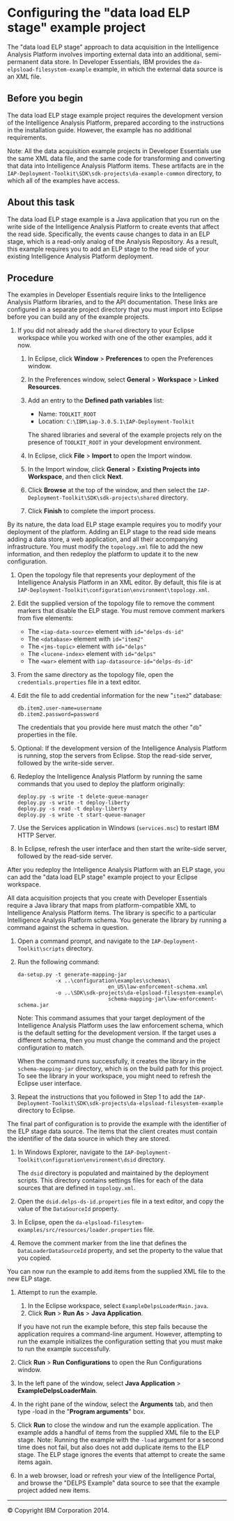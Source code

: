 Configuring the "data load ELP stage" example project
=====================================================

The "data load ELP stage" approach to data acquisition in the Intelligence Analysis Platform involves importing external data into an additional, semi-permanent data store. In Developer Essentials, IBM provides the `da-elpsload-filesystem-example` example, in which the external data source is an XML file.

Before you begin
----------------

The data load ELP stage example project requires the development version of the Intelligence Analysis Platform, prepared according to the instructions in the installation guide. However, the example has no additional requirements.

Note: All the data acquisition example projects in Developer Essentials use the same XML data file, and the same code for transforming and converting that data into Intelligence Analysis Platform items. These artifacts are in the `IAP-Deployment-Toolkit\SDK\sdk-projects\da-example-common` directory, to which all of the examples have access.

About this task
---------------

The data load ELP stage example is a Java application that you run on the write side of the Intelligence Analysis Platform to create events that affect the read side. Specifically, the events cause changes to data in an ELP stage, which is a read-only analog of the Analysis Repository. As a result, this example requires you to add an ELP stage to the read side of your existing Intelligence Analysis Platform deployment.

Procedure
---------

The examples in Developer Essentials require links to the Intelligence Analysis Platform libraries, and to the API documentation. These links are configured in a separate project directory that you must import into Eclipse before you can build any of the example projects.

1.  If you did not already add the `shared` directory to your Eclipse workspace while you worked with one of the other examples, add it now.
    1.  In Eclipse, click **Window** \> **Preferences** to open the Preferences window.
    2.  In the Preferences window, select **General** \> **Workspace** \> **Linked Resources**.
    3.  Add an entry to the **Defined path variables** list:

        -   Name: `TOOLKIT_ROOT`
        -   Location: `C:\IBM\iap-3.0.5.1\IAP-Deployment-Toolkit`

        The shared libraries and several of the example projects rely on the presence of `TOOLKIT_ROOT` in your development environment.

    4.  In Eclipse, click **File** \> **Import** to open the Import window.
    5.  In the Import window, click **General** \> **Existing Projects into Workspace**, and then click **Next**.
    6.  Click **Browse** at the top of the window, and then select the `IAP-Deployment-Toolkit\SDK\sdk-projects\shared` directory.
    7.  Click **Finish** to complete the import process.

By its nature, the data load ELP stage example requires you to modify your deployment of the platform. Adding an ELP stage to the read side means adding a data store, a web application, and all their accompanying infrastructure. You must modify the `topology.xml` file to add the new information, and then redeploy the platform to update it to the new configuration.

1.  Open the topology file that represents your deployment of the Intelligence Analysis Platform in an XML editor. By default, this file is at `IAP-Deployment-Toolkit\configuration\environment\topology.xml`.
2.  Edit the supplied version of the topology file to remove the comment markers that disable the ELP stage. You must remove comment markers from five elements:
    -   The `<iap-data-source>` element with `id="delps-ds-id"`
    -   The `<database>` element with `id="item2"`
    -   The `<jms-topic>` element with `id="delps"`
    -   The `<lucene-index>` element with `id="delps"`
    -   The `<war>` element with `iap-datasource-id="delps-ds-id"`

3.  From the same directory as the topology file, open the `credentials.properties` file in a text editor.
4.  Edit the file to add credential information for the new "`item2`" database:

    ``` {.pre .codeblock}
    db.item2.user-name=username
    db.item2.password=password
    ```

    The credentials that you provide here must match the other "`db`" properties in the file.

5.  Optional: If the development version of the Intelligence Analysis Platform is running, stop the servers from Eclipse. Stop the read-side server, followed by the write-side server.
6.  Redeploy the Intelligence Analysis Platform by running the same commands that you used to deploy the platform originally:

    ``` {.pre .codeblock}
    deploy.py -s write -t delete-queue-manager
    deploy.py -s write -t deploy-liberty
    deploy.py -s read -t deploy-liberty
    deploy.py -s write -t start-queue-manager
    ```

7.  Use the Services application in Windows (`services.msc`) to restart IBM HTTP Server.
8.  In Eclipse, refresh the user interface and then start the write-side server, followed by the read-side server.

After you redeploy the Intelligence Analysis Platform with an ELP stage, you can add the "data load ELP stage" example project to your Eclipse workspace.

All data acquisition projects that you create with Developer Essentials require a Java library that maps from platform-compatible XML to Intelligence Analysis Platform items. The library is specific to a particular Intelligence Analysis Platform schema. You generate the library by running a command against the schema in question.

1.  Open a command prompt, and navigate to the `IAP-Deployment-Toolkit\scripts` directory.
2.  Run the following command:

    ``` {.pre .codeblock}
    da-setup.py -t generate-mapping-jar
                -x ..\configuration\examples\schemas\
                                 en_US\law-enforcement-schema.xml
                -o ..\SDK\sdk-projects\da-elpsload-filesystem-example\
                                 schema-mapping-jar\law-enforcement-schema.jar
    ```

    Note: This command assumes that your target deployment of the Intelligence Analysis Platform uses the law enforcement schema, which is the default setting for the development version. If the target uses a different schema, then you must change the command and the project configuration to match.

    When the command runs successfully, it creates the library in the `schema-mapping-jar` directory, which is on the build path for this project. To see the library in your workspace, you might need to refresh the Eclipse user interface.

3.  Repeat the instructions that you followed in Step 1 to add the `IAP-Deployment-Toolkit\SDK\sdk-projects\da-elpsload-filesystem-example` directory to Eclipse.

The final part of configuration is to provide the example with the identifier of the ELP stage data source. The items that the client creates must contain the identifier of the data source in which they are stored.

1.  In Windows Explorer, navigate to the `IAP-Deployment-Toolkit\configuration\environment\dsid` directory.

    The `dsid` directory is populated and maintained by the deployment scripts. This directory contains settings files for each of the data sources that are defined in `topology.xml`.

2.  Open the `dsid.delps-ds-id.properties` file in a text editor, and copy the value of the `DataSourceId` property.
3.  In Eclipse, open the `da-elpsload-filesytem-examples/src/resources/loader.properties` file.
4.  Remove the comment marker from the line that defines the `DataLoaderDataSourceId` property, and set the property to the value that you copied.

You can now run the example to add items from the supplied XML file to the new ELP stage.

1.  Attempt to run the example.

    1.  In the Eclipse workspace, select `ExampleDelpsLoaderMain.java`.
    2.  Click **Run** \> **Run As** \> **Java Application**.

    If you have not run the example before, this step fails because the application requires a command-line argument. However, attempting to run the example initializes the configuration setting that you must make to run the example successfully.

2.  Click **Run** \> **Run Configurations** to open the Run Configurations window.
3.  In the left pane of the window, select **Java Application** \> **ExampleDelpsLoaderMain**.
4.  In the right pane of the window, select the **Arguments** tab, and then type -load in the "**Program arguments**" box.
5.  Click **Run** to close the window and run the example application. The example adds a handful of items from the supplied XML file to the ELP stage.
    Note: Running the example with the `-load` argument for a second time does not fail, but also does not add duplicate items to the ELP stage. The ELP stage ignores the events that attempt to create the same items again.
6.  In a web browser, load or refresh your view of the Intelligence Portal, and browse the "DELPS Example" data source to see that the example project added new items.

* * * * *

© Copyright IBM Corporation 2014.


